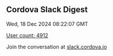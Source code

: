 ## Cordova Slack Digest
Wed, 18 Dec 2024 08:22:07 GMT

[User count: 4912](https://cordova.slack.com/)


Join the conversation at [slack.cordova.io](http://slack.cordova.io/)

